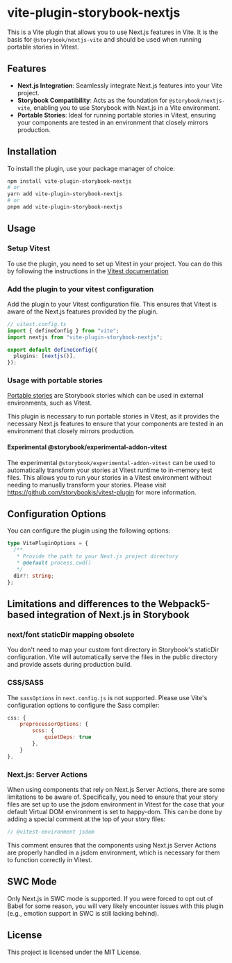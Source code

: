 # vite-plugin-storybook-nextjs

This is a Vite plugin that allows you to use Next.js features in Vite. It is the basis for `@storybook/nextjs-vite` and should be used when running portable stories in Vitest.

## Features

- **Next.js Integration**: Seamlessly integrate Next.js features into your Vite project.
- **Storybook Compatibility**: Acts as the foundation for `@storybook/nextjs-vite`, enabling you to use Storybook with Next.js in a Vite environment.
- **Portable Stories**: Ideal for running portable stories in Vitest, ensuring your components are tested in an environment that closely mirrors production.

## Installation

To install the plugin, use your package manager of choice:

```sh
npm install vite-plugin-storybook-nextjs
# or
yarn add vite-plugin-storybook-nextjs
# or
pnpm add vite-plugin-storybook-nextjs
```

## Usage

### Setup Vitest

To use the plugin, you need to set up Vitest in your project. You can do this by following the instructions in the [Vitest documentation](https://vitest.dev/guide/)

### Add the plugin to your vitest configuration

Add the plugin to your Vitest configuration file. This ensures that Vitest is aware of the Next.js features provided by the plugin.

```ts
// vitest.config.ts
import { defineConfig } from "vite";
import nextjs from "vite-plugin-storybook-nextjs";

export default defineConfig({
  plugins: [nextjs()],
});
```

### Usage with portable stories

[Portable stories](https://storybook.js.org/docs/api/portable-stories/portable-stories-vitest) are Storybook stories which can be used in external environments, such as Vitest.

This plugin is necessary to run portable stories in Vitest, as it provides the necessary Next.js features to ensure that your components are tested in an environment that closely mirrors production.

#### Experimental @storybook/experimental-addon-vitest

The experimental `@storybook/experimental-addon-vitest` can be used to automatically transform your stories at Vitest runtime to in-memory test files. This allows you to run your stories in a Vitest environment without needing to manually transform your stories. Please visit https://github.com/storybookjs/vitest-plugin for more information.

## Configuration Options

You can configure the plugin using the following options:

```ts
type VitePluginOptions = {
  /**
   * Provide the path to your Next.js project directory
   * @default process.cwd()
   */
  dir?: string;
};
```

## Limitations and differences to the Webpack5-based integration of Next.js in Storybook

### next/font staticDir mapping obsolete

You don't need to map your custom font directory in Storybook's staticDir configuration. Vite will automatically serve the files in the public directory and provide assets during production build.

### CSS/SASS

The `sassOptions` in `next.config.js` is not supported. Please use Vite's configuration options to configure the Sass compiler:

```js
css: {
    preprocessorOptions: {
        scss: {
            quietDeps: true
        },
    }
},
```

### Next.js: Server Actions

When using components that rely on Next.js Server Actions, there are some limitations to be aware of. Specifically, you need to ensure that your story files are set up to use the jsdom environment in Vitest for the case that your default Virtual DOM environment is set to happy-dom. This can be done by adding a special comment at the top of your story files:

```js
// @vitest-environment jsdom
```

This comment ensures that the components using Next.js Server Actions are properly handled in a jsdom environment, which is necessary for them to function correctly in Vitest.

## SWC Mode

Only Next.js in SWC mode is supported. If you were forced to opt out of Babel for some reason, you will very likely encounter issues with this plugin (e.g., emotion support in SWC is still lacking behind).

## License

This project is licensed under the MIT License.
